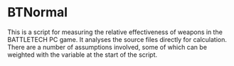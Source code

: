# BTNormal
This is a script for measuring the relative effectiveness of weapons in the BATTLETECH PC game.  It analyses the source files directly for calculation.
There are a number of assumptions involved, some of which can be weighted with the variable at the start of the script.
